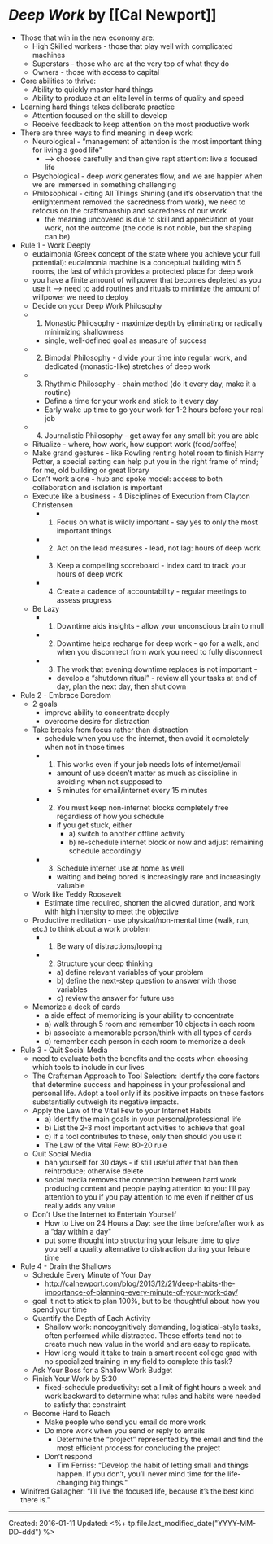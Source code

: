 
# *Deep Work* by [[Cal Newport]]

* Those that win in the new economy are:
    * High Skilled workers - those that play well with complicated machines
    * Superstars - those who are at the very top of what they do 
    * Owners - those with access to capital
* Core abilities to thrive:
    * Ability to quickly master hard things
    * Ability to produce at an elite level in terms of quality and speed 
* Learning hard things takes deliberate practice 
    * Attention focused on the skill to develop
    * Receive feedback to keep attention on the most productive work
* There are three ways to find meaning in deep work:
    * Neurological - “management of attention is the most important thing for living a good life"
        * —> choose carefully and then give rapt attention: live a focused life
    * Psychological - deep work generates flow, and we are happier when we are immersed in something challenging
    * Philosophical - citing All Things Shining (and it’s observation that the enlightenment removed the sacredness from work), we need to refocus on the craftsmanship and sacredness of our work
        * the meaning uncovered is due to skill and appreciation of your work, not the outcome (the code is not noble, but the shaping can be)
* Rule 1 - Work Deeply
    * eudaimonia (Greek concept of the state where you achieve your full potential): eudaimonia machine is a conceptual building with 5 rooms, the last of which provides a protected place for deep work
    * you have a finite amount of willpower that becomes depleted as you use it —> need to add routines and rituals to minimize the amount of willpower we need to deploy
    * Decide on your Deep Work Philosophy
    * 1) Monastic Philosophy - maximize depth by eliminating or radically minimizing shallowness
        * single, well-defined goal as measure of success
    * 2) Bimodal Philosophy - divide your time into regular work, and dedicated (monastic-like) stretches of deep work
    * 3) Rhythmic Philosophy - chain method (do it every day, make it a routine)
        * Define a time for your work and stick to it every day
        * Early wake up time to go your work for 1-2 hours before your real job 
    * 4) Journalistic Philosophy - get away for any small bit you are able
    * Ritualize - where, how work, how support work (food/coffee) 
    * Make grand gestures - like Rowling renting hotel room to finish Harry Potter, a special setting can help put you in the right frame of mind; for me, old building or great library
    * Don’t work alone - hub and spoke model: access to both collaboration and isolation is important
    * Execute like a business - 4 Disciplines of Execution from Clayton Christensen
        * 1) Focus on what is wildly important - say yes to only the most important things
        * 2) Act on the lead measures - lead, not lag: hours of deep work
        * 3) Keep a compelling scoreboard - index card to track your hours of deep work
        * 4) Create a cadence of accountability - regular meetings to assess progress
    * Be Lazy
        * 1) Downtime aids insights - allow your unconscious brain to mull
        * 2) Downtime helps recharge for deep work - go for a walk, and when you disconnect from work you need to fully disconnect
        * 3) The work that evening downtime replaces is not important  - 
            * develop a “shutdown ritual” - review all your tasks at end of day, plan the next day, then shut down
*  Rule 2 - Embrace Boredom
    * 2 goals
        * improve ability to concentrate deeply
        * overcome desire for distraction
    * Take breaks from focus rather than distraction
        * schedule when you use the internet, then avoid it completely when not in those times
        * 1) This works even if your job needs lots of internet/email
            * amount of use doesn’t matter as much as discipline in avoiding when not supposed to
            * 5 minutes for email/internet every 15 minutes
        * 2) You must keep non-internet blocks completely free regardless of how you schedule
            * if you get stuck, either
                * a) switch to another offline activity
                * b) re-schedule internet block or now and adjust remaining schedule accordingly
        * 3) Schedule internet use at home as well
            * waiting and being bored is increasingly rare and increasingly valuable
    * Work like Teddy Roosevelt
        * Estimate time required, shorten the allowed duration, and work with high intensity to meet the objective
    * Productive meditation - use physical/non-mental time (walk, run, etc.) to think about a work problem
        * 1) Be wary of distractions/looping
        * 2) Structure your deep thinking
            * a) define relevant variables of your problem
            * b) define the next-step question to answer with those variables
            * c) review the answer for future use
    * Memorize a deck of cards
        * a side effect of memorizing is your ability to concentrate
        * a) walk through 5 room and remember 10 objects in each room
        * b) associate a memorable person/think with all types of cards
        * c) remember each person in each room to memorize a deck
* Rule 3 - Quit Social Media
    * need to evaluate both the benefits and the costs when choosing which tools to include in our lives
    * The Craftsman Approach to Tool Selection: Identify the core factors that determine success and happiness in your professional and personal life. Adopt a tool only if its positive impacts on these factors substantially outweigh its negative impacts.
    * Apply the Law of the Vital Few to your Internet Habits
        * a) Identify the main goals in your personal/professional life
        * b) List the 2-3 most important activities to achieve that goal
        * c) If a tool contributes to these, only then should you use it
        * The Law of the Vital Few: 80-20 rule
    * Quit Social Media
        * ban yourself for 30 days - if still useful after that ban then reintroduce; otherwise delete
        * social media removes the connection between hard work producing content and people paying attention to you: I’ll pay attention to you if you pay attention to me even if neither of us really adds any value
    * Don’t Use the Internet to Entertain Yourself
        *  How to Live on 24 Hours a Day: see the time before/after work as a “day within a day"
        * put some thought into structuring your leisure time to give yourself a quality alternative to distraction during your leisure time
* Rule 4 - Drain the Shallows
    * Schedule Every Minute of Your Day
        * http://calnewport.com/blog/2013/12/21/deep-habits-the-importance-of-planning-every-minute-of-your-work-day/
    * goal it not to stick to plan 100%, but to be thoughtful about how you spend your time
    * Quantify the Depth of Each Activity
        * Shallow work: noncoygnitively demanding, logistical-style tasks, often performed while distracted. These efforts tend not to create much new value in the world and are easy to replicate.
        * How long would it take to train a smart recent college grad with no specialized training in my field to complete this task?
    * Ask Your Boss for a Shallow Work Budget
    * Finish Your Work by 5:30
        * fixed-schedule productivity: set a limit of fight hours a week and work backward to determine what rules and habits were needed to satisfy that constraint
    * Become Hard to Reach
        * Make people who send you email do more work
        * Do more work when you send or reply to emails
            * Determine the “project” represented by the email and find the most efficient process for concluding the project
        * Don’t respond
            * Tim Ferriss: “Develop the habit of letting small and things happen. If you don’t, you’ll never mind time for the life-changing big things."
* Winifred Gallagher: “I’ll live the focused life, because it’s the best kind there is."

---
Created: 2016-01-11
Updated: <%+ tp.file.last_modified_date("YYYY-MM-DD-ddd") %>
